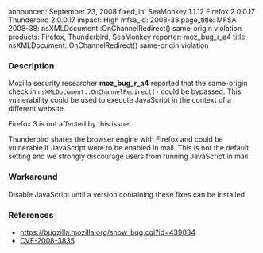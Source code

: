 announced: September 23, 2008
fixed_in: SeaMonkey 1.1.12
          Firefox 2.0.0.17
          Thunderbird 2.0.0.17
impact: High
mfsa_id: 2008-38
page_title: MFSA 2008-38: nsXMLDocument::OnChannelRedirect() same-origin violation
products: Firefox, Thunderbird, SeaMonkey
reporter: moz_bug_r_a4
title: nsXMLDocument::OnChannelRedirect() same-origin violation

<h3>Description</h3>

<p>Mozilla security researcher <strong>moz_bug_r_a4</strong> reported
that the same-origin check in <code>nsXMLDocument::OnChannelRedirect()</code>
could be bypassed.  This vulnerability could be used to execute JavaScript
in the context of a different website.</p>

<p class="note">Firefox 3 is not affected by this issue</p>

<p class="note">Thunderbird shares the browser engine with Firefox and
could be vulnerable if JavaScript were to be enabled in mail. This is not
the default setting and we strongly discourage users from running
JavaScript in mail.</p>

<h3>Workaround</h3>

<p>Disable JavaScript until a version containing these fixes can be installed.</p>

<h3>References</h3>

<ul>
  <li><a href="https://bugzilla.mozilla.org/show_bug.cgi?id=439034">
      https://bugzilla.mozilla.org/show_bug.cgi?id=439034</a></li>
  <li><a class="ex-ref" href="http://cve.mitre.org/cgi-bin/cvename.cgi?name=CVE-2008-3835">
      CVE-2008-3835</a></li>
</ul>



